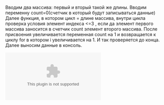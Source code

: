 Вводим два массива: первый и вторый такой же длины.
Вводим переменну count=0(счетчик в который будут записываться данные)
Далее функция, в котором цикл = длине массива, внутри цикла проверка условия  элемент индекса <=3 , если да элемент первого массива заносится в счетчик count элемент второго массива.  После присвоения увеличивается переменная count на 1 и возвращается к циклу for в котором i увеличивается на 1. И так проверяется до конца.
 Далее выносим данные в консоль.

 ![картинка](блоксхема.rtf)